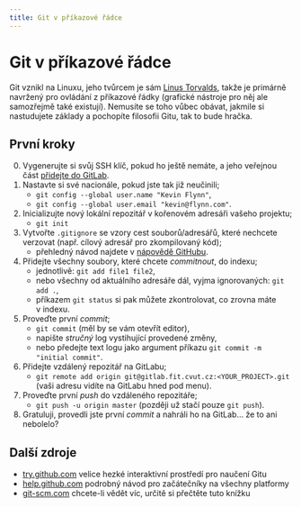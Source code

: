 ```yaml
---
title: Git v příkazové řádce
---
```


Git v příkazové řádce
=====================

Git vznikl na Linuxu, jeho tvůrcem je sám [Linus Torvalds](http://www.youtube.com/watch?v=4XpnKHJAok8), takže je primárně navržený pro ovládání z příkazové řádky (grafické nástroje pro něj ale samozřejmě také existují). Nemusíte se toho vůbec obávat, jakmile si nastudujete základy a pochopíte filosofii Gitu, tak to bude hračka.


První kroky
-----------

0. Vygenerujte si svůj SSH klíč, pokud ho ještě nemáte, a jeho veřejnou část [přidejte do GitLab](https://gitlab.fit.cvut.cz/keys).
1. Nastavte si své nacionále, pokud jste tak již neučinili;
   * `git config --global user.name "Kevin Flynn"`,
   * `git config --global user.email "kevin@flynn.com"`.
2. Inicializujte nový lokální repozitář v kořenovém adresáři vašeho projektu;
   * `git init`
3. Vytvořte `.gitignore` se vzory cest souborů/adresářů, které nechcete verzovat (např. cílový adresář pro zkompilovaný kód);
   * přehledný návod najdete v [nápovědě GitHubu](https://help.github.com/articles/ignoring-files).
4. Přidejte všechny soubory, které chcete _commitnout_, do indexu;
   * jednotlivě: `git add file1 file2`,
   * nebo všechny od aktuálního adresáře dál, vyjma ignorovaných: `git add .`,
   * příkazem `git status` si pak můžete zkontrolovat, co zrovna máte v indexu.
5. Proveďte první _commit_;
   * `git commit` (měl by se vám otevřít editor),
   * napište _stručný_ log vystihující provedené změny,
   * nebo předejte text logu jako argument příkazu `git commit -m "initial commit"`.
6. Přidejte vzdálený repozitář na GitLabu;
   * `git remote add origin git@gitlab.fit.cvut.cz:<YOUR_PROJECT>.git` (vaši adresu vidíte na GitLabu hned pod menu).
7. Proveďte první _push_ do vzdáleného repozitáře;
   * `git push -u origin master` (později už stačí pouze `git push`).
8. Gratuluji, provedli jste první _commit_ a nahráli ho na GitLab… že to ani nebolelo?


Další zdroje
------------

* [try.github.com](http://try.github.com) velice hezké interaktivní prostředí pro naučení Gitu
* [help.github.com](https://help.github.com/articles/set-up-git) podrobný návod pro začátečníky na všechny platformy
* [git-scm.com](http://git-scm.com/book/en/) chcete-li vědět víc, určitě si přečtěte tuto knížku
